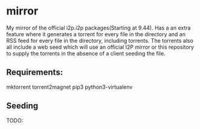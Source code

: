 # mirror

My mirror of the official i2p.i2p packages(Starting at 9.44). Has a an extra
feature where it generates a torrent for every file in the directory and an RSS
feed for every file in the directory, including torrents. The torrents also
all include a web seed which will use an official I2P mirror or this repository
to supply the torrents in the absence of a client seeding the file.

## Requirements:

mktorrent
torrent2magnet
pip3
python3-virtualenv

## Seeding

TODO: